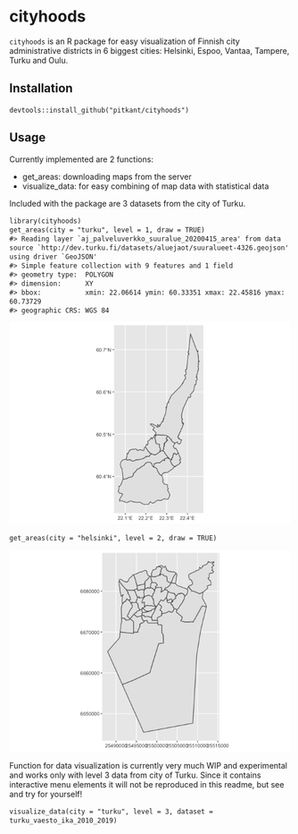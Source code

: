 <!-- README.md is generated from README.Rmd. Please edit that file -->

# cityhoods

`cityhoods` is an R package for easy visualization of Finnish city
administrative districts in 6 biggest cities: Helsinki, Espoo, Vantaa,
Tampere, Turku and Oulu.

## Installation

    devtools::install_github("pitkant/cityhoods")

## Usage

Currently implemented are 2 functions:

-   get\_areas: downloading maps from the server
-   visualize\_data: for easy combining of map data with statistical
    data

Included with the package are 3 datasets from the city of Turku.

    library(cityhoods)
    get_areas(city = "turku", level = 1, draw = TRUE)
    #> Reading layer `aj_palveluverkko_suuralue_20200415_area' from data source `http://dev.turku.fi/datasets/aluejaot/suuralueet-4326.geojson' using driver `GeoJSON'
    #> Simple feature collection with 9 features and 1 field
    #> geometry type:  POLYGON
    #> dimension:      XY
    #> bbox:           xmin: 22.06614 ymin: 60.33351 xmax: 22.45816 ymax: 60.73729
    #> geographic CRS: WGS 84

![](man/figures/example1-1.png)

    get_areas(city = "helsinki", level = 2, draw = TRUE)

![](man/figures/example1-2.png)

Function for data visualization is currently very much WIP and
experimental and works only with level 3 data from city of Turku. Since
it contains interactive menu elements it will not be reproduced in this
readme, but see and try for yourself!

    visualize_data(city = "turku", level = 3, dataset = turku_vaesto_ika_2010_2019)
